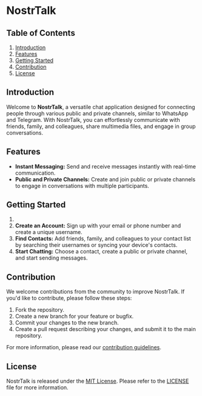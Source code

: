# NostrTalk

## Table of Contents
1. [Introduction](#introduction)
2. [Features](#features)
3. [Getting Started](#getting-started)
4. [Contribution](#contribution)
5. [License](#license)

## Introduction
Welcome to **NostrTalk**, a versatile chat application designed for connecting people through various public and private channels, similar to WhatsApp and Telegram. With NostrTalk, you can effortlessly communicate with friends, family, and colleagues, share multimedia files, and engage in group conversations.

## Features
- **Instant Messaging:** Send and receive messages instantly with real-time communication.
- **Public and Private Channels:** Create and join public or private channels to engage in conversations with multiple participants.

## Getting Started
1. 
2. **Create an Account:** Sign up with your email or phone number and create a unique username.
3. **Find Contacts:** Add friends, family, and colleagues to your contact list by searching their usernames or syncing your device's contacts.
4. **Start Chatting:** Choose a contact, create a public or private channel, and start sending messages.

## Contribution
We welcome contributions from the community to improve NostrTalk. If you'd like to contribute, please follow these steps:

1. Fork the repository.
2. Create a new branch for your feature or bugfix.
3. Commit your changes to the new branch.
4. Create a pull request describing your changes, and submit it to the main repository.

For more information, please read our [contribution guidelines](https://www.example.com/contribute).

## License
NostrTalk is released under the [MIT License](https://opensource.org/licenses/MIT). Please refer to the [LICENSE](LICENSE) file for more information.
